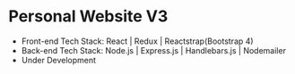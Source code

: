 # Personal Website V3

* Front-end Tech Stack: React | Redux | Reactstrap(Bootstrap 4)
* Back-end Tech Stack: Node.js | Express.js | Handlebars.js | Nodemailer
* Under Development
<!-- * Hosted on Digital Ocean with NGINX as a reverse proxy -->
<!-- * [Website Link](https://tianyu.wang "Terry Wang") -->
